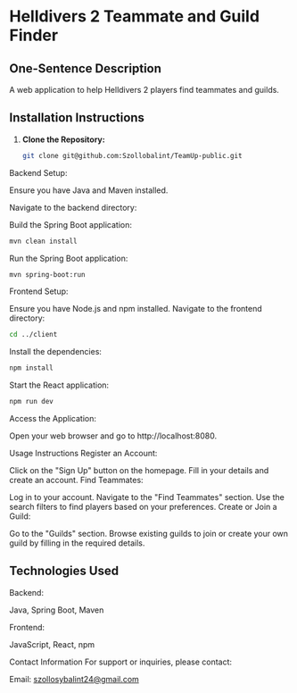 # Helldivers 2 Teammate and Guild Finder

## One-Sentence Description
A web application to help Helldivers 2 players find teammates and guilds.

## Installation Instructions
1. **Clone the Repository:**
   ```bash
   git clone git@github.com:Szollobalint/TeamUp-public.git
   
Backend Setup:

Ensure you have Java and Maven installed.

Navigate to the backend directory:

Build the Spring Boot application:
```bash
mvn clean install
```

Run the Spring Boot application:
```bash
mvn spring-boot:run
```

Frontend Setup:

Ensure you have Node.js and npm installed.
Navigate to the frontend directory:
```bash
cd ../client
```
Install the dependencies:
```bash
npm install
```
Start the React application:

```bash
npm run dev
```
Access the Application:

Open your web browser and go to http://localhost:8080.

Usage Instructions
Register an Account:

Click on the "Sign Up" button on the homepage.
Fill in your details and create an account.
Find Teammates:

Log in to your account.
Navigate to the "Find Teammates" section.
Use the search filters to find players based on your preferences.
Create or Join a Guild:

Go to the "Guilds" section.
Browse existing guilds to join or create your own guild by filling in the required details.

## Technologies Used
Backend:

Java,
Spring Boot,
Maven

Frontend:

JavaScript,
React,
npm



Contact Information
For support or inquiries, please contact:

Email: szollosybalint24@gmail.com
